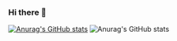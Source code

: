 ### Hi there 👋
[![Anurag's GitHub stats](https://github-readme-stats.vercel.app/api?username=jtrhodes)](https://github.com/anuraghazra/github-readme-stats)
![Anurag's GitHub stats](https://github-readme-stats.vercel.app/api?username=jtrhodes&show_icons=true)


<!--
**jtrhodes/jtrhodes** is a ✨ _special_ ✨ repository because its `README.md` (this file) appears on your GitHub profile.

Here are some ideas to get you started:
- 🔭 I’m currently working on ...
- 🌱 I’m currently learning ...
- 👯 I’m looking to collaborate on ...
- 🤔 I’m looking for help with ...
- 💬 Ask me about ...
- 📫 How to reach me: ...
- 😄 Pronouns: ...
- ⚡ Fun fact: ...
-->
